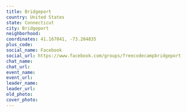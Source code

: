 ```yaml
---
title: Bridgeport
country: United States
state: Connecticut
city: Bridgeport
neighborhood: 
coordinates: 41.167041, -73.204835
plus_code:
social_name: Facebook
social_url: https://www.facebook.com/groups/freecodecampbridgeport
chat_name:
chat_url:
event_name:
event_url:
leader_name:
leader_url:
old_photo: 
cover_photo:
---
```

